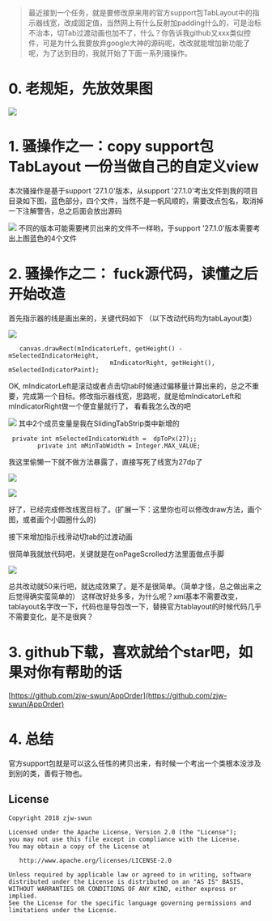> 最近接到一个任务，就是要修改原来用的官方support包TabLayout中的指示器线宽，改成固定值，当然网上有什么反射加padding什么的，可是治标不治本，切Tab过渡动画也加不了，什么？你告诉我github又xxx类似控件，可是为什么我要放弃google大神的源码呢，改改就能增加新功能了呢，为了达到目的，我就开始了下面一系列骚操作。

# 0. 老规矩，先放效果图



![](https://user-gold-cdn.xitu.io/2018/4/25/162f89e791457e09?w=472&h=776&f=gif&s=1058034)

# 1. 骚操作之一：copy support包TabLayout 一份当做自己的自定义view
本次骚操作是基于support '27.1.0'版本，从support '27.1.0'考出文件到我的项目目录如下图，蓝色部分，四个文件，当然不是一帆风顺的，需要改点包名，取消掉一下注解警告，总之后面会放出源码

![](https://user-gold-cdn.xitu.io/2018/4/5/16291cbabfc62690?w=396&h=215&f=png&s=15889)
不同的版本可能需要拷贝出来的文件不一样哟，于support '27.1.0'版本需要考出上图蓝色的4个文件

# 2. 骚操作之二： fuck源代码，读懂之后开始改造
首先指示器的线是画出来的，关键代码如下 （以下改动代码均为tabLayout类）

![](https://user-gold-cdn.xitu.io/2018/4/5/16291d279361e0c7?w=1396&h=521&f=png&s=116077)

```
   canvas.drawRect(mIndicatorLeft, getHeight() - mSelectedIndicatorHeight,
                            mIndicatorRight, getHeight(), mSelectedIndicatorPaint);
```
OK, mIndicatorLeft是滚动或者点击切tab时候通过偏移量计算出来的，总之不重要，完成第一个目标。修改指示器线宽，思路呢，就是给mIndicatorLeft和mIndicatorRight做一个便宜量就行了，
看看我怎么改的吧

![](https://user-gold-cdn.xitu.io/2018/4/5/16291d715ee6ddc4?w=1868&h=616&f=png&s=127003)
其中2个成员变量是我在SlidingTabStrip类中新增的
```
 private int mSelectedIndicatorWidth =  dpToPx(27);;
        private int mMinTabWidth = Integer.MAX_VALUE;
```

我这里偷懒一下就不做方法暴露了，直接写死了线宽为27dp了

![](https://user-gold-cdn.xitu.io/2018/4/5/16291d89e7648856?w=760&h=412&f=png&s=40677)


![](https://user-gold-cdn.xitu.io/2018/4/5/16291d9b7fb06f96?w=1691&h=970&f=png&s=196796)

好了，已经完成修改线宽目标了。(扩展一下：这里你也可以修改draw方法，画个图，或者画个小圆圈什么的)

接下来增加指示线滑动切tab的过渡动画

很简单我就放代码吧，关键就是在onPageScrolled方法里面做点手脚

![](https://user-gold-cdn.xitu.io/2018/4/5/16291e086784ff9c?w=1882&h=953&f=png&s=210378)

总共改动就50来行吧，就达成效果了。是不是很简单。（简单才怪，总之做出来之后觉得确实蛮简单的）
这样改好处多多，为什么呢？xml基本不需要改变，tablayout名字改一下，代码也是导包改一下，替换官方tablayout的时候代码几乎不需要变化，是不是很爽？

# 3. github下载，喜欢就给个star吧，如果对你有帮助的话
[https://github.com/zjw-swun/AppOrder](https://github.com/zjw-swun/AppOrder)

# 4. 总结
官方support包就是可以这么任性的拷贝出来，有时候一个考出一个类根本没涉及到别的类，善假于物也。



## License

```
Copyright 2018 zjw-swun

Licensed under the Apache License, Version 2.0 (the "License");
you may not use this file except in compliance with the License.
You may obtain a copy of the License at

   http://www.apache.org/licenses/LICENSE-2.0

Unless required by applicable law or agreed to in writing, software
distributed under the License is distributed on an "AS IS" BASIS,
WITHOUT WARRANTIES OR CONDITIONS OF ANY KIND, either express or implied.
See the License for the specific language governing permissions and
limitations under the License.
```
